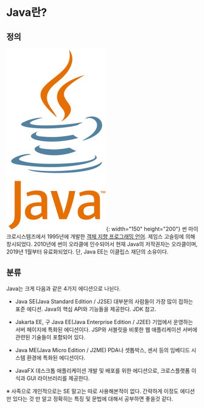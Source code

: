<!-- TITLE: Java -->
<!-- SUBTITLE: 프로그래밍 언어 중 하나인 Java 내용 정리 -->

# Java란?
## 정의
![Javalogo](/uploads/javalogo.png "Javalogo"){: width="150" height="200"}
썬 마이크로시스템즈에서 1995년에 개발한 [객체 지향 프로그래밍 언어](/). 제임스 고슬링에 의해 창시되었다.
2010년에 썬이 오라클에 인수되어서 현재 Java의 저작권자는 오라클이며, 2019년 1월부터 유료화되었다. 단, Java EE는 이클립스 재단의 소유이다.

## 분류

Java는 크게 다음과 같은 4가지 에디션으로 나뉜다.

- Java SE(Java Standard Edition / J2SE)
  대부분의 사람들이 가장 많이 접하는 표준 에디션. Java의 핵심 API와 기능들을 제공한다. JDK 참고.
	
- Jakarta EE, 구 Java EE(Java Enterprise Edition / J2EE)
  기업에서 운영하는 서버 페이지에 특화된 에디션이다. JSP와 서블릿을 비롯한 웹 애플리케이션 서버에 관련된 기술들이 포함되어 있다.
	
- Java ME(Java Micro Edition / J2ME)
  PDA나 셋톱박스, 센서 등의 임베디드 시스템 환경에 특화된 에디션이다.
	
- JavaFX
  데스크톱 애플리케이션 개발 및 배포를 위한 에디션으로, 크로스플랫폼 이식과 GUI 라이브러리를 제공한다.

※ 사족으로 개인적으로는 SE 말고는 따로 사용해본적이 없다. 간략하게 이정도 에디션만 있다는 것 만 알고 정확히는 특징 및 문법에 대해서 공부하면 좋을것 같다.


